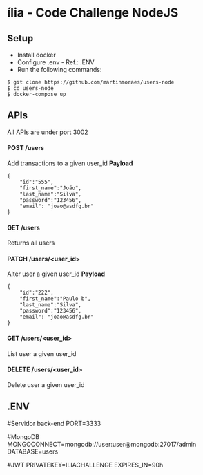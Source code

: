 # ília - Code Challenge NodeJS

## Setup

- Install docker
- Configure .env - Ref.: .ENV
- Run the following commands:

```
$ git clone https://github.com/martinmoraes/users-node
$ cd users-node
$ docker-compose up
```

## APIs

All APIs are under port 3002

#### POST /users

Add transactions to a given user_id
**Payload**

```
{
	"id":"555",
	"first_name":"João",
	"last_name":"Silva",
	"password":"123456",
	"email": "joao@asdfg.br"
}
```

#### GET /users

Returns all users

#### PATCH /users/<user_id>

Alter user a given user_id
**Payload**

```
{
	"id":"222",
	"first_name":"Paulo b",
	"last_name":"Silva",
	"password":"123456",
	"email": "joao@asdfg.br"
}
```

#### GET /users/<user_id>

List user a given user_id

#### DELETE /users/<user_id>

Delete user a given user_id

## .ENV

#Servidor back-end
PORT=3333

#MongoDB
MONGOCONNECT=mongodb://user:user@mongodb:27017/admin
DATABASE=users

#JWT
PRIVATEKEY=ILIACHALLENGE
EXPIRES_IN=90h
